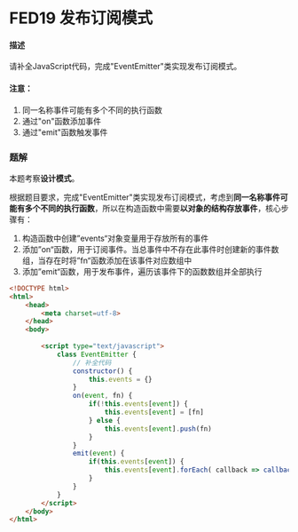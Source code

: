 # FED19 发布订阅模式

#### 描述

请补全JavaScript代码，完成"EventEmitter"类实现发布订阅模式。

#### 注意：

1.  同一名称事件可能有多个不同的执行函数
2. 通过"on"函数添加事件
3. 通过"emit"函数触发事件



### 题解

本题考察**设计模式**。

根据题目要求，完成"EventEmitter"类实现发布订阅模式，考虑到**同一名称事件可能有多个不同的执行函数**，所以在构造函数中需要**以对象的结构存放事件**，核心步骤有：

1. 构造函数中创建”events“对象变量用于存放所有的事件
2. 添加”on“函数，用于订阅事件。当总事件中不存在此事件时创建新的事件数组，当存在时将”fn“函数添加在该事件对应数组中
3. 添加”emit“函数，用于发布事件，遍历该事件下的函数数组并全部执行

```html
<!DOCTYPE html>
<html>
    <head>
        <meta charset=utf-8>
    </head>
    <body>
    	
        <script type="text/javascript">
            class EventEmitter {
                // 补全代码
                constructor() {
                    this.events = {}
                }
                on(event, fn) {
                    if(!this.events[event]) {
                        this.events[event] = [fn]
                    } else {
                        this.events[event].push(fn)
                    }
                }
                emit(event) {
                    if(this.events[event]) {
                        this.events[event].forEach( callback => callback() )
                    }
                }
            }
        </script>
    </body>
</html>
```

